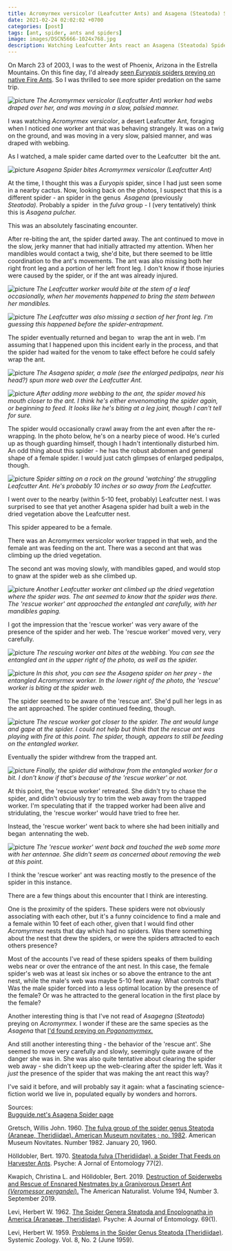 ```yaml
---
title: Acromyrmex versicolor (Leafcutter Ants) and Asagena (Steatoda) Spider
date: 2021-02-24 02:02:02 +0700
categories: [post]
tags: [ant, spider, ants and spiders]
image: images/DSCN5666-1024x768.jpg
description: Watching Leafcutter Ants react an Asagena (Steatoda) Spider in Central Arizona
---
```


On March 23 of 2003, I was to the west of Phoenix, Arizona in the Estrella Mountains. On this fine day, I'd already [seen _Euryopis_ spiders preying on native Fire Ants](/blog/2021/02/15/Euryopis-Spiders-Solenopsis-xyloni-Southern-Fire-Ants-and-Solenopsis-aurea/). So I was thrilled to see more spider predation on the same trip.


![picture](images/DSCN5643-1024x768.jpg)
*The Acromyrmex versicolor (Leafcutter Ant) worker had webs draped over her, and was moving in a slow, palsied manner.*

I was watching _Acromyrmex versicolor_, a desert Leafcutter Ant, foraging when I noticed one worker ant that was behaving strangely. It was on a twig on the ground, and was moving in a very slow, palsied manner, and was draped with webbing.

As I watched, a male spider came darted over to the Leafcutter  bit the ant.

![picture](images/DSCN5642-1024x768.jpg)
*Asagena Spider bites Acromyrmex versicolor (Leafcutter Ant)*

At the time, I thought this was a _Euryopis_ spider, since I had just seen some in a nearby cactus. Now, looking back on the photos, I suspect that this is a different spider - an spider in the genus  _Asagena_ (previously _Steatoda)._ Probably a spider  in the _fulva_ group - I (very tentatively) think this is _Asagena pulcher._

This was an absolutely fascinating encounter.

<!--more-->

After re-biting the ant, the spider darted away. The ant continued to move in the slow, jerky manner that had initially attracted my attention. When her mandibles would contact a twig, she'd bite, but there seemed to be little coordination to the ant's movements. The ant was also missing both her right front leg and a portion of her left front leg. I don't know if those injuries were caused by the spider, or if the ant was already injured.

![picture](images/DSCN5644-1024x768.jpg)
*The Leafcutter worker would bite at the stem of a leaf occasionally, when her movements happened to bring the stem between her mandibles.*

![picture](images/DSCN5646-1024x768.jpg)
*The Leafcutter was also missing a section of her front leg. I'm guessing this happened before the spider-entrapment.*

The spider eventually returned and began to  wrap the ant in web. I'm assuming that I happened upon this incident early in the process, and that the spider had waited for the venom to take effect before he could safely wrap the ant.

![picture](images/DSCN5658-1024x768.jpg)
*The Asagena spider, a male (see the enlarged pedipalps, near his head?) spun more web over the Leafcutter Ant.*

![picture](images/DSCN5661-1024x768.jpg)
*After adding more webbing to the ant, the spider moved his mouth closer to the ant. I think he's either envenomating the spider again, or beginning to feed. It looks like he's biting at a leg joint, though I can't tell for sure.*

The spider would occasionally crawl away from the ant even after the re-wrapping. In the photo below, he's on a nearby piece of wood. He's curled up as though guarding himself, though I hadn't intentionally disturbed him. An odd thing about this spider - he has the robust abdomen and general shape of a female spider. I would just catch glimpses of enlarged pedipalps, though.

![picture](images/DSCN5676-1024x817.jpg)
*Spider sitting on a rock on the ground 'watching' the struggling Leafcutter Ant. He's probably 10 inches or so away from the Leafcutter.*

I went over to the nearby (within 5-10 feet, probably) Leafcutter nest. I was surprised to see that yet another Asagena spider had built a web in the dried vegetation above the Leafcutter nest.

This spider appeared to be a female.

There was an Acromyrmex versicolor worker trapped in that web, and the female ant was feeding on the ant. There was a second ant that was climbing up the dried vegetation.

The second ant was moving slowly, with mandibles gaped, and would stop to gnaw at the spider web as she climbed up.

![picture](images/DSCN5663-1024x768.jpg)
*Another Leafcutter worker ant climbed up the dried vegetation where the spider was. The ant seemed to know that the spider was there. The 'rescue worker' ant approached the entangled ant carefully, with her mandibles gaping.*

I got the impression that the 'rescue worker' was very aware of the presence of the spider and her web. The 'rescue worker' moved very, very carefully.

![picture](images/DSCN5665-1024x768.jpg)
*The rescuing worker ant bites at the webbing. You can see the entangled ant in the upper right of the photo, as well as the spider.*

![picture](images/DSCN5666-1024x768.jpg)
*In this shot, you can see the Asagena spider on her prey - the entangled _Acromyrmex_ worker. In the lower right of the photo, the 'rescue' worker is biting at the spider web.*

The spider seemed to be aware of the 'rescue ant'. She'd pull her legs in as the ant approached. The spider continued feeding, though.

![picture](images/DSCN5667-1024x781.jpg)
*The rescue worker got closer to the spider. The ant would lunge and gape at the spider. I could not help but think that the rescue ant was playing with fire at this point. The spider, though, appears to still be feeding on the entangled worker.*

Eventually the spider withdrew from the trapped ant.

![picture](images/DSCN5670-859x1024.jpg)
*Finally, the spider did withdraw from the entangled worker for a bit. I don't know if that's because of the 'rescue worker' or not.*

At this point, the 'rescue worker' retreated. She didn't try to chase the spider, and didn't obviously try to trim the web away from the trapped worker. I'm speculating that if  the trapped worker had been alive and stridulating, the 'rescue worker' would have tried to free her.

Instead, the 'rescue worker' went back to where she had been initially and began  antennating the web.

![picture](images/DSCN5678-1024x750.jpg)
*The 'rescue worker' went back and touched the web some more with her antennae. She didn't seem as concerned about removing the web at this point.*

I think the 'rescue worker' ant was reacting mostly to the presence of the spider in this instance.

There are a few things about this encounter that I think are interesting.

One is the proximity of the spiders. These spiders were not obviously associating with each other, but it's a funny coincidence to find a male and a female within 10 feet of each other, given that I would find other _Acromyrmex_ nests that day which had no spiders. Was there something about the nest that drew the spiders, or were the spiders attracted to each others presence?

Most of the accounts I've read of these spiders speaks of them building webs near or over the entrance of the ant nest. In this case, the female spider's web was at least six inches or so above the entrance to the ant nest, while the male's web was maybe 5-10 feet away. What controls that? Was the male spider forced into a less optimal location by the presence of the female? Or was he attracted to the general location in the first place by the female?

Another interesting thing is that I've not read of _Asagegna_ (_Steatoda_) preying on _Acromyrmex._ I wonder if these are the same species as the _Asagena_ that [I'd found preying on _Pogonomyrmex._](/blog/2021/02/21/Pogonomyrmex-maricopa-Harvester-Ants-and-Asagena-Steatoda-Spider/)

And still another interesting thing - the behavior of the 'rescue ant'. She seemed to move very carefully and slowly, seemingly quite aware of the danger she was in. She was also quite tentative about clearing the spider web away - she didn't keep up the web-clearing after the spider left. Was it _just_ the presence of the spider that was making the ant react this way?

I've said it before, and will probably say it again: what a fascinating science-fiction world we live in, populated equally by wonders and horrors.

Sources:  
[Bugguide.net's Asagena Spider page](https://bugguide.net/node/view/412452)

Gretsch, Willis John. 1960. [The fulva group of the spider genus Steatoda (Araneae, Theridiidae). American Museum novitates ; no. 1982](https://digitallibrary.amnh.org/handle/2246/4393). American Museum Novitates. Number 1982. January 20, 1960.

Hölldobler, Bert. 1970. [Steatoda fulva (Theridiidae), a Spider That Feeds on Harvester Ants](https://www.researchgate.net/publication/27372623_Steatoda_Fulva_Theridiidae_a_Spider_That_Feeds_on_Harvester_Ants). Psyche: A Jornal of Entomology 77(2).

Kwapich, Christina L. and Hölldobler, Bert. 2019. [Destruction of Spiderwebs and Rescue of Ensnared Nestmates by a Granivorous Desert Ant (_Veromessor pergandei_).](https://www.journals.uchicago.edu/doi/abs/10.1086/704338) The American Naturalist. Volume 194, Number 3. September 2019.

Levi, Herbert W. 1962. [The Spider Genera Steatoda and Enoplognatha in America (Aranaeae, Theridiidae)](https://www.researchgate.net/publication/27372455_The_Spider_Genera_Steatoda_and_Enoplognatha_in_America_Araneae_Theridiidae). Psyche: A Journal of Entomology. 69(1).

Levi, Herbert W. 1959. [Problems in the Spider Genus Steatoda (Theridiidae)](https://www.jstor.org/stable/2411771?seq=1). Systemic Zoology. Vol. 8, No. 2 (June 1959).